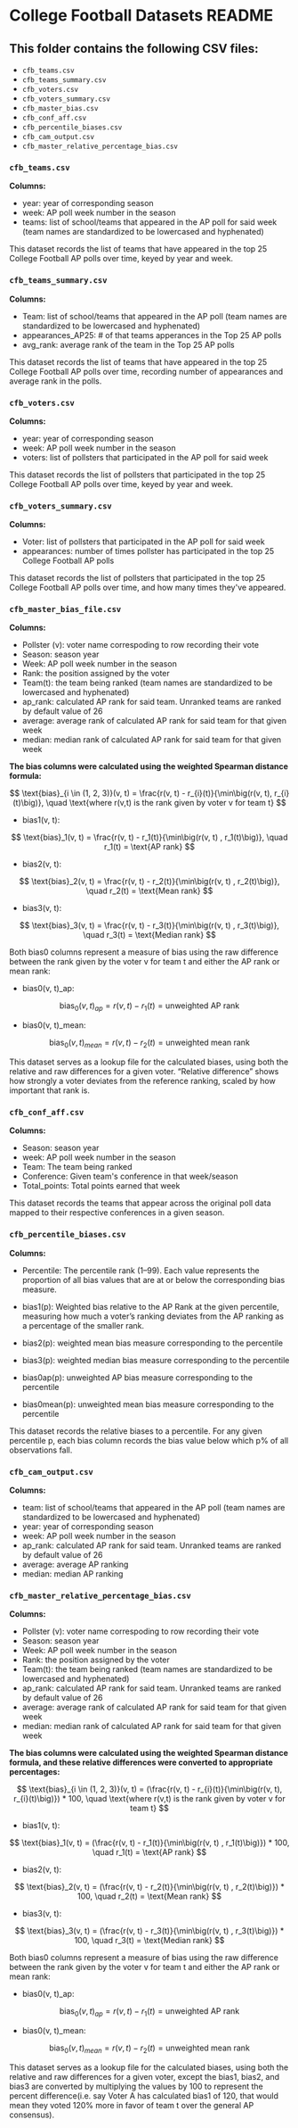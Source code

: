 # College Football Datasets README
## This folder contains the following CSV files:

- `cfb_teams.csv`
- `cfb_teams_summary.csv`
- `cfb_voters.csv`
- `cfb_voters_summary.csv`
- `cfb_master_bias.csv`
- `cfb_conf_aff.csv`
- `cfb_percentile_biases.csv`
- `cfb_cam_output.csv`
- `cfb_master_relative_percentage_bias.csv`

### `cfb_teams.csv`
<b>Columns:</b>

- year: year of corresponding season
- week: AP poll week number in the season
- teams: list of school/teams that appeared in the AP poll for said week (team names are standardized to be lowercased and hyphenated)

This dataset records the list of teams that have appeared in the top 25 College Football AP polls over time, keyed by year and week. 

### `cfb_teams_summary.csv`
<b>Columns:</b>

- Team: list of school/teams that appeared in the AP poll (team names are standardized to be lowercased and hyphenated)
- appearances_AP25: # of that teams apperances in the Top 25 AP polls
- avg_rank: average rank of the team in the Top 25 AP polls

This dataset records the list of teams that have appeared in the top 25 College Football AP polls over time, recording number of appearances and average rank in the polls. 

### `cfb_voters.csv`
<b>Columns:</b>

- year: year of corresponding season
- week: AP poll week number in the season
- voters: list of pollsters that participated in the AP poll for said week

This dataset records the list of pollsters that participated in the top 25 College Football AP polls over time, keyed by year and week. 

### `cfb_voters_summary.csv`
<b>Columns:</b>

- Voter: list of pollsters that participated in the AP poll for said week
- appearances: number of times pollster has participated in the top 25 College Football AP polls

This dataset records the list of pollsters that participated in the top 25 College Football AP polls over time, and how many times they've appeared. 

### `cfb_master_bias_file.csv`
<b>Columns:</b>

- Pollster (v): voter name correspoding to row recording their vote 
- Season: season year
- Week: AP poll week number in the season
- Rank: the position assigned by the voter
- Team(t): the team being ranked (team names are standardized to be lowercased and hyphenated)
- ap_rank: calculated AP rank for said team. Unranked teams are ranked by default value of 26
- average: average rank of calculated AP rank for said team for that given week
- median: median rank of calculated AP rank for said team for that given week
 
<b>The bias columns were calculated using the weighted Spearman distance formula:</b>

$$
\text{bias}_{i \in (1, 2, 3)}(v, t) = \frac{r(v, t) - r_{i}(t)}{\min\big(r(v, t), r_{i}(t)\big)}, \quad 
\text{where r(v,t) is the rank given by voter v for team t}
$$
 

- bias1(v, t): 

$$
\text{bias}_1(v, t) = \frac{r(v, t) - r_1(t)}{\min\big(r(v, t) , r_1(t)\big)}, \quad r_1(t) = \text{AP rank}
$$

- bias2(v, t): 

$$
\text{bias}_2(v, t) = \frac{r(v, t) - r_2(t)}{\min\big(r(v, t) , r_2(t)\big)}, \quad r_2(t) = \text{Mean rank}
$$
- bias3(v, t):

$$
\text{bias}_3(v, t) = \frac{r(v, t) - r_3(t)}{\min\big(r(v, t) , r_3(t)\big)}, \quad r_3(t) = \text{Median rank}
$$

Both bias0 columns represent a measure of bias using the raw difference between the rank given by the voter v for team t and either the AP rank or mean rank: 

- bias0(v, t)_ap:

$$
\text{bias}_0(v, t)_{ap} = r(v, t) - r_1(t) = \text{unweighted AP rank}
$$

- bias0(v, t)_mean:

$$
\text{bias}_0(v, t)_{mean} = r(v, t) - r_2(t) = \text{unweighted mean rank}
$$

This dataset serves as a lookup file for the calculated biases, using both the relative and raw differences for a given voter. “Relative difference” shows how strongly a voter deviates from the reference ranking, scaled by how important that rank is.

### `cfb_conf_aff.csv`
<b>Columns:</b>

- Season: season year
- week: AP poll week number in the season
- Team: The team being ranked
- Conference: Given team's conference in that week/season
- Total_points: Total points earned that week

This dataset records the teams that appear across the original poll data mapped to their respective conferences in a given season. 

### `cfb_percentile_biases.csv`
<b>Columns:</b>

- Percentile: The percentile rank (1–99). Each value represents the proportion of all bias values that are at or below the corresponding bias measure.

- bias1(p): Weighted bias relative to the AP Rank at the given percentile, measuring how much a voter’s ranking deviates from the AP ranking as a percentage of the smaller rank.

- bias2(p): weighted mean bias measure corresponding to the percentile

- bias3(p): weighted median bias measure corresponding to the percentile

- bias0ap(p): unweighted AP bias measure corresponding to the percentile

- bias0mean(p): unweighted mean bias measure corresponding to the percentile

This dataset records the relative biases to a percentile. For any given percentile p, each bias column records the bias value below which p% of all observations fall.

### `cfb_cam_output.csv`
<b>Columns:</b>

- team: list of school/teams that appeared in the AP poll (team names are standardized to be lowercased and hyphenated)
- year: year of corresponding season
- week: AP poll week number in the season
- ap_rank: calculated AP rank for said team. Unranked teams are ranked by default value of 26
- average: average AP ranking
- median: median AP ranking

### `cfb_master_relative_percentage_bias.csv`
<b>Columns:</b>

- Pollster (v): voter name correspoding to row recording their vote 
- Season: season year
- Week: AP poll week number in the season
- Rank: the position assigned by the voter
- Team(t): the team being ranked (team names are standardized to be lowercased and hyphenated)
- ap_rank: calculated AP rank for said team. Unranked teams are ranked by default value of 26
- average: average rank of calculated AP rank for said team for that given week
- median: median rank of calculated AP rank for said team for that given week

<b>The bias columns were calculated using the weighted Spearman distance formula, and these relative differences were converted to appropriate percentages:</b>

$$
\text{bias}_{i \in (1, 2, 3)}(v, t) = (\frac{r(v, t) - r_{i}(t)}{\min\big(r(v, t), r_{i}(t)\big)}) * 100, \quad 
\text{where r(v,t) is the rank given by voter v for team t}
$$
 

- bias1(v, t): 

$$
\text{bias}_1(v, t) = (\frac{r(v, t) - r_1(t)}{\min\big(r(v, t) , r_1(t)\big)}) * 100, \quad r_1(t) = \text{AP rank}
$$

- bias2(v, t): 

$$
\text{bias}_2(v, t) = (\frac{r(v, t) - r_2(t)}{\min\big(r(v, t) , r_2(t)\big)}) * 100, \quad r_2(t) = \text{Mean rank}
$$
- bias3(v, t):

$$
\text{bias}_3(v, t) = (\frac{r(v, t) - r_3(t)}{\min\big(r(v, t) , r_3(t)\big)}) * 100, \quad r_3(t) = \text{Median rank}
$$


Both bias0 columns represent a measure of bias using the raw difference between the rank given by the voter v for team t and either the AP rank or mean rank: 

- bias0(v, t)_ap:

$$
\text{bias}_0(v, t)_{ap} = r(v, t) - r_1(t) = \text{unweighted AP rank}
$$

- bias0(v, t)_mean:

$$
\text{bias}_0(v, t)_{mean} = r(v, t) - r_2(t) = \text{unweighted mean rank}
$$

This dataset serves as a lookup file for the calculated biases, using both the relative and raw differences for a given voter, except the bias1, bias2, and bias3 are converted by multiplying the values by 100 to represent the percent difference(i.e. say Voter A has calculated bias1 of 120, that would mean they voted 120% more in favor of team t over the general AP consensus).